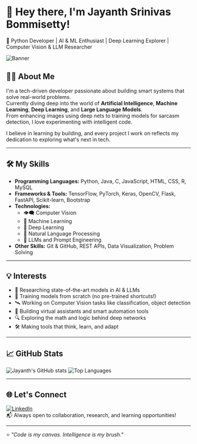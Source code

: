 # 👋 Hey there, I'm Jayanth Srinivas Bommisetty!

🎯 Python Developer | AI & ML Enthusiast | Deep Learning Explorer | Computer Vision & LLM Researcher

![Banner](https://github.com/JayanthSrinivas06/JayanthSrinivas06/banner.png)

## 👨‍💻 About Me

I'm a tech-driven developer passionate about building smart systems that solve real-world problems.  
Currently diving deep into the world of **Artificial Intelligence**, **Machine Learning**, **Deep Learning**, and **Large Language Models**.  
From enhancing images using deep nets to training models for sarcasm detection, I love experimenting with intelligent code.

I believe in learning by building, and every project I work on reflects my dedication to exploring what's next in tech.

---

## 🛠️ My Skills

- **Programming Languages:** Python, Java, C, JavaScript, HTML, CSS, R, MySQL  
- **Frameworks & Tools:** TensorFlow, PyTorch, Keras, OpenCV, Flask, FastAPI, Scikit-learn, Bootstrap  
- **Technologies:**  
  - 👁️‍🗨️ Computer Vision  
  - 🤖 Machine Learning  
  - 🧠 Deep Learning  
  - 💬 Natural Language Processing  
  - 🧾 LLMs and Prompt Engineering  
- **Other Skills:** Git & GitHub, REST APIs, Data Visualization, Problem Solving

---

## 💡 Interests

- 🧪 Researching state-of-the-art models in AI & LLMs  
- 🧠 Training models from scratch (no pre-trained shortcuts!)  
- 🛰️ Working on Computer Vision tasks like classification, object detection  
- 🤖 Building virtual assistants and smart automation tools  
- 🔍 Exploring the math and logic behind deep networks  
- 🛠️ Making tools that think, learn, and adapt

---

## 📈 GitHub Stats

![Jayanth's GitHub stats](https://github-readme-stats.vercel.app/api?username=JayanthSrinivas06&show_icons=true&theme=radical)
![Top Languages](https://github-readme-stats.vercel.app/api/top-langs/?username=JayanthSrinivas06&layout=compact&theme=radical)

---

## 🌐 Let's Connect

[![LinkedIn](https://img.shields.io/badge/-LinkedIn-0077B5?style=flat&logo=linkedin&logoColor=white)](https://www.linkedin.com/in/jayanth-srinivas-b-0b7911269/)  
📬 Always open to collaboration, research, and learning opportunities!

---

⭐ _"Code is my canvas. Intelligence is my brush."_  
